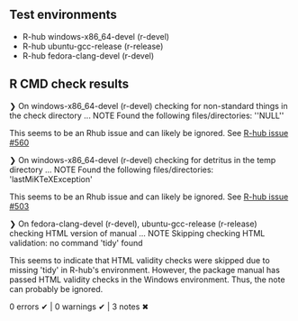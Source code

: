 ## Test environments
- R-hub windows-x86_64-devel (r-devel)
- R-hub ubuntu-gcc-release (r-release)
- R-hub fedora-clang-devel (r-devel)

## R CMD check results
❯ On windows-x86_64-devel (r-devel)
  checking for non-standard things in the check directory ... NOTE
  Found the following files/directories:
    ''NULL''
    
This seems to be an Rhub issue and can likely be ignored. See [R-hub issue #560](https://github.com/r-hub/rhub/issues/560) 

❯ On windows-x86_64-devel (r-devel)
  checking for detritus in the temp directory ... NOTE
  Found the following files/directories:
    'lastMiKTeXException'

This seems to be an Rhub issue and can likely be ignored. See [R-hub issue #503](https://github.com/r-hub/rhub/issues/503)


❯ On fedora-clang-devel (r-devel), ubuntu-gcc-release (r-release)
  checking HTML version of manual ... NOTE
  Skipping checking HTML validation: no command 'tidy' found
  
This seems to indicate that HTML validity checks were skipped due to missing 
'tidy' in R-hub's environment. However, the package manual has passed 
HTML validity checks in the Windows environment. Thus, the note can
probably be ignored.

0 errors ✔ | 0 warnings ✔ | 3 notes ✖
